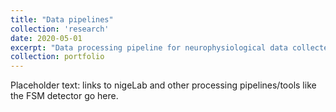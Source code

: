 ```yaml
---
title: "Data pipelines"
collection: 'research'
date: 2020-05-01
excerpt: "Data processing pipeline for neurophysiological data collected in studies related to rehabilitation from injury to the nervous system.<br/><img src='/images/nigeLab_Logo.PNG'>"
collection: portfolio
---
```


Placeholder text: links to nigeLab and other processing pipelines/tools like the FSM detector go here. 
